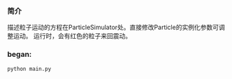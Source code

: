 ### 简介
描述粒子运动的方程在ParticleSimulator处。直接修改Particle的实例化参数可调整运动。
运行时，会有红色的粒子来回震动。

### began:

```
python main.py
```